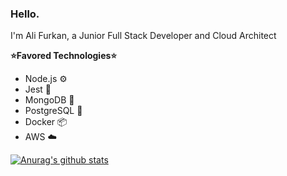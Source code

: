 ### Hello.

I'm Ali Furkan, a Junior Full Stack Developer and Cloud Architect

**:star:Favored Technologies:star:**
- Node.js ⚙️
- Jest 🧪
- MongoDB 📁
- PostgreSQL 📁
- Docker :package:
- AWS :cloud:


[![Anurag's github stats](https://github-readme-stats.vercel.app/api?username=fdemirbas7&?count_private=true&theme=radical&show_icons=true)](https://github.com/fdemirbas7/github-readme-stats)


